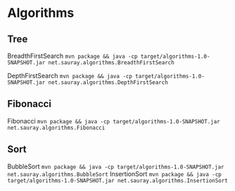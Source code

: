 # Algorithms

## Tree
BreadthFirstSearch `mvn package && java -cp target/algorithms-1.0-SNAPSHOT.jar net.sauray.algorithms.BreadthFirstSearch` 

DepthFirstSearch `mvn package && java -cp target/algorithms-1.0-SNAPSHOT.jar net.sauray.algorithms.DepthFirstSearch` 

## Fibonacci
Fibonacci `mvn package && java -cp target/algorithms-1.0-SNAPSHOT.jar net.sauray.algorithms.Fibonacci`

## Sort
BubbleSort `mvn package && java -cp target/algorithms-1.0-SNAPSHOT.jar net.sauray.algorithms.BubbleSort`
InsertionSort `mvn package && java -cp target/algorithms-1.0-SNAPSHOT.jar net.sauray.algorithms.InsertionSort`
